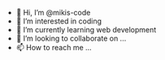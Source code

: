 - 👋 Hi, I’m @mikis-code
- 👀 I’m interested in coding
- 🌱 I’m currently learning web development 
- 💞️ I’m looking to collaborate on ...
- 📫 How to reach me ...

<!---
mikis-code/mikis-code is a ✨ special ✨ repository because its `README.md` (this file) appears on your GitHub profile.
You can click the Preview link to take a look at your changes.
--->
